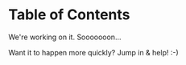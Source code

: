# Table of Contents

We're working on it. Sooooooon...

Want it to happen more quickly? Jump in & help! :-)
